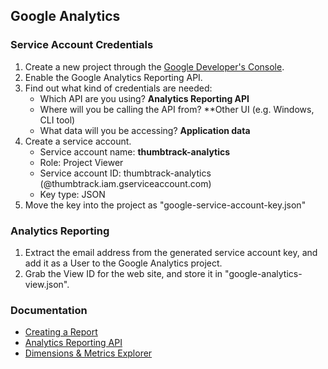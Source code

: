 ## Google Analytics

### Service Account Credentials

1. Create a new project through the [Google Developer's Console](https://console.developers.google.com).
1. Enable the Google Analytics Reporting API.
1. Find out what kind of credentials are needed:
    * Which API are you using? **Analytics Reporting API**
    * Where will you be calling the API from? **Other UI (e.g. Windows, CLI tool)
    * What data will you be accessing? **Application data**
1. Create a service account.
    * Service account name: **thumbtrack-analytics**
    * Role: Project Viewer
    * Service account ID: thumbtrack-analytics (@thumbtrack.iam.gserviceaccount.com)
    * Key type: JSON
1. Move the key into the project as "google-service-account-key.json"

### Analytics Reporting

1. Extract the email address from the generated service account key, and add it as a User to the Google Analytics project.
1. Grab the View ID for the web site, and store it in "google-analytics-view.json".

### Documentation

* [Creating a Report](https://developers.google.com/analytics/devguides/reporting/core/v4/basics)
* [Analytics Reporting API](https://developers.google.com/analytics/devguides/reporting/core/v4/rest/)
* [Dimensions & Metrics Explorer](https://developers.google.com/analytics/devguides/reporting/core/dimsmets)
